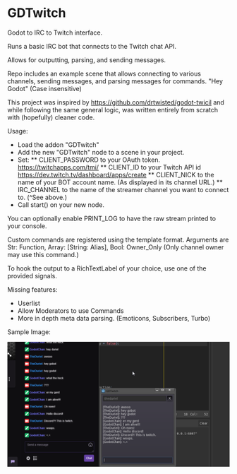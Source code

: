 # GDTwitch

Godot to IRC to Twitch interface.

Runs a basic IRC bot that connects to the Twitch chat API.

Allows for outputting, parsing, and sending messages.

Repo includes an example scene that allows connecting to various channels, sending messages, and parsing messages for commands. "Hey Godot" (Case insensitive)

This project was inspired by https://github.com/drtwisted/godot-twicil and while following the same general logic, was written entirely from scratch with (hopefully) cleaner code.

Usage:
* Load the addon "GDTwitch"
* Add the new "GDTwitch" node to a scene in your project.
* Set:
** CLIENT_PASSWORD to your OAuth token. https://twitchapps.com/tmi/
** CLIENT_ID to your Twitch API id https://dev.twitch.tv/dashboard/apps/create
** CLIENT_NICK to the name of your BOT account name. (As displayed in its channel URL.)
** IRC_CHANNEL to the name of the streamer channel you want to connect to. (^See above.)
* Call start() on your new node.

You can optionally enable PRINT_LOG to have the raw stream printed to your console.

Custom commands are registered using the template format. Arguments are Str: Function, Array: [String: Alias], Bool: Owner_Only (Only channel owner may use this command.)

To hook the output to a RichTextLabel of your choice, use one of the provided signals.

Missing features:
* Userlist
* Allow Moderators to use Commands
* More in depth meta data parsing. (Emoticons, Subscribers, Turbo)

Sample Image:

![Alt text](/addons/GDTwitch/Example.png?raw=true "Title")

